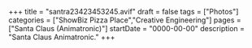 +++
title = "santra23423453245.avif"
draft = false
tags = ["Photos"]
categories = ["ShowBiz Pizza Place","Creative Engineering"]
pages = ["Santa Claus (Animatronic)"]
startDate = "0000-00-00"
description = "Santa Claus Animatronic."
+++
